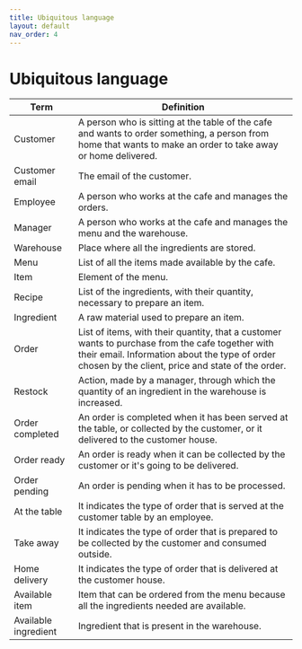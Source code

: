 ```yaml
---
title: Ubiquitous language
layout: default
nav_order: 4
---
```

# Ubiquitous language

|Term|Definition|
|-|-| 
|Customer|A person who is sitting at the table of the cafe and wants to order something, a person from home that wants to make an order to take away or home delivered.|
|Customer email|The email of the customer.|
|Employee|A person who works at the cafe and manages the orders.|
|Manager|A person who works at the cafe and manages the menu and the warehouse.| 
|Warehouse|Place where all the ingredients are stored.|
|Menu|List of all the items made available by the cafe.|
|Item|Element of the menu.|
|Recipe|List of the ingredients, with their quantity, necessary to prepare an item.|
|Ingredient|A raw material used to prepare an item.|
|Order|List of items, with their quantity, that a customer wants to purchase from the cafe together with their email. Information about the type of order chosen by the client, price and state of the order.|
|Restock|Action, made by a manager, through which the quantity of an ingredient in the warehouse is increased.|
|Order completed|An order is completed when it has been served at the table, or collected by the customer, or it delivered to the customer house.|
|Order ready|An order is ready when it can be collected by the customer or it's going to be delivered.|
|Order pending|An order is pending when it has to be processed.|
|At the table|It indicates the type of order that is served at the customer table by an employee.|
|Take away|It indicates the type of order that is prepared to be collected by the customer and consumed outside.|
|Home delivery|It indicates the type of order that is delivered at the customer house.|
|Available item|Item that can be ordered from the menu because all the ingredients needed are available.|
|Available ingredient|Ingredient that is present in the warehouse.|